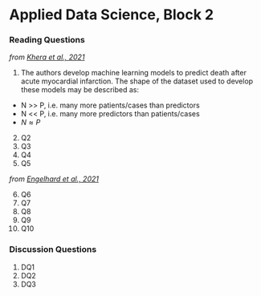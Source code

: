 # Applied Data Science, Block 2

### Reading Questions

*from [Khera et al., 2021](https://jamanetwork.com/journals/jamacardiology/fullarticle/2777055)*

1. The authors develop machine learning models to predict death after acute myocardial infarction. The shape of the dataset used to develop these models may be described as:
  - N >> P, i.e. many more patients/cases than predictors
  - N << P, i.e. many more predictors than patients/cases
  - $N \approx P$
2. Q2
3. Q3
4. Q4
5. Q5

*from [Engelhard et al., 2021](https://jamanetwork.com/journals/jamacardiology/article-abstract/2777054)*

6. Q6
7. Q7
8. Q8
9. Q9
10. Q10

### Discussion Questions

1. DQ1
2. DQ2
3. DQ3
